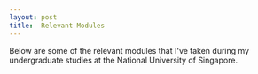 ```yaml
---
layout: post
title:  Relevant Modules
---
```



Below are some of the relevant modules that I've taken during my undergraduate studies at the National University of Singapore. 
